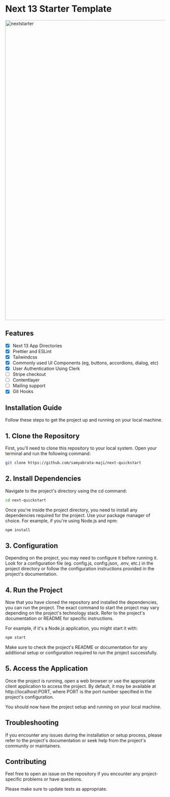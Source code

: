 # Next 13 Starter Template

<img width="946" alt="nextstarter" src="https://github.com/samyabrata-maji/next-starter/assets/116789799/331be6bd-39f5-421b-91dd-cfeabbda9f64">

## Features

-   [x] Next 13 App Directories
-   [x] Prettier and ESLint
-   [x] Tailwindcss
-   [x] Commonly used UI Components (eg, buttons, accordions, dialog, etc)
-   [x] User Authentication Using Clerk
-   [ ] Stripe checkout
-   [ ] Contentlayer
-   [ ] Mailing support
-   [x] Git Hooks

## Installation Guide

Follow these steps to get the project up and running on your local machine.

## 1. Clone the Repository

First, you'll need to clone this repository to your local system. Open your
terminal and run the following command:

```bash
git clone https://github.com/samyabrata-maji/next-quickstart
```

## 2. Install Dependencies

Navigate to the project's directory using the cd command:

```bash
cd next-quickstart
```

Once you're inside the project directory, you need to install any dependencies
required for the project. Use your package manager of choice. For example, if
you're using Node.js and npm:

```bash
npm install
```

## 3. Configuration

Depending on the project, you may need to configure it before running it. Look
for a configuration file (eg. config.js, config.json, .env, etc.) in the
project directory or follow the configuration instructions provided in the
project's documentation.

## 4. Run the Project

Now that you have cloned the repository and installed the dependencies, you can
run the project. The exact command to start the project may vary depending on
the project's technology stack. Refer to the project's documentation or README
for specific instructions.

For example, if it's a Node.js application, you might start it with: 

```bash
npm start
```

Make sure to check the project's README or documentation for any additional
setup or configuration required to run the project successfully.

## 5. Access the Application

Once the project is running, open a web browser or use the appropriate client
application to access the project. By default, it may be available at
http://localhost:PORT, where PORT is the port number specified in the project's
configuration.

You should now have the project setup and running on your local machine.

## Troubleshooting

If you encounter any issues during the installation or setup process, please
refer to the project's documentation or seek help from the project's community
or maintainers.

## Contributing

Feel free to open an issue on the repository if you encounter any
project-specific problems or have questions.

Please make sure to update tests as appropriate.
